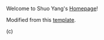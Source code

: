 Welcome to Shuo Yang's [Homepage](https://shuoyang2000.github.io)! 

Modified from this [template](https://academicpages.github.io/).

(c)
